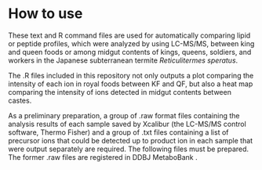 # How to use

These text and R command files are used for automatically comparing lipid or peptide profiles, which were analyzed by using LC-MS/MS, between king and queen foods or among midgut contents of kings, queens, soldiers, and workers in the Japanese subterranean termite <i>Reticulitermes speratus</i>. 

The .R files included in this repository not only outputs a plot comparing the intensity of each ion in royal foods between KF and QF, but also a heat map comparing the intensity of ions detected in midgut contents between castes.
   
As a preliminary preparation, a group of .raw format files containing the analysis results of each sample saved by Xcalibur (the LC-MS/MS control software, Thermo Fisher) and a group of .txt files containing a list of precursor ions that could be detected up to product ion in each sample that were output separately are required. The following files must be prepared. The former .raw files are registered in DDBJ MetaboBank .

